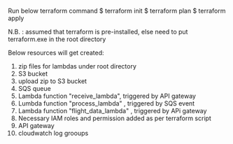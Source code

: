 Run below terraform command
$ terraform init
$ terraform plan
$ terraform apply

N.B. : assumed that terraform is pre-installed, else need to put terraform.exe in the root directory

Below resources will get created:
1. zip files for lambdas under root directory
2. S3 bucket
3. upload zip to S3 bucket
4. SQS queue
5. Lambda function "receive_lambda", triggered by API gateway
6. Lumbda function "process_lambda" , triggered by SQS event
7. Lambda function "flight_data_lambda" , triggered by APi gateway
8. Necessary IAM roles and permission added as per terraform script
9. API gateway
10. cloudwatch log grooups
